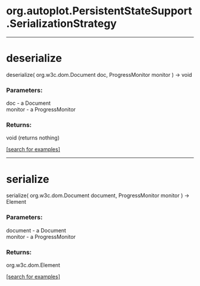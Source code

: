 # org.autoplot.PersistentStateSupport.SerializationStrategy
***
<a name="deserialize"></a>
# deserialize
deserialize( org.w3c.dom.Document doc, ProgressMonitor monitor ) &rarr; void



### Parameters:
doc - a Document
<br>monitor - a ProgressMonitor

### Returns:
void (returns nothing)


<a href="https://github.com/autoplot/dev/search?q=deserialize&unscoped_q=deserialize">[search for examples]</a>

***
<a name="serialize"></a>
# serialize
serialize( org.w3c.dom.Document document, ProgressMonitor monitor ) &rarr; Element



### Parameters:
document - a Document
<br>monitor - a ProgressMonitor

### Returns:
org.w3c.dom.Element


<a href="https://github.com/autoplot/dev/search?q=serialize&unscoped_q=serialize">[search for examples]</a>

